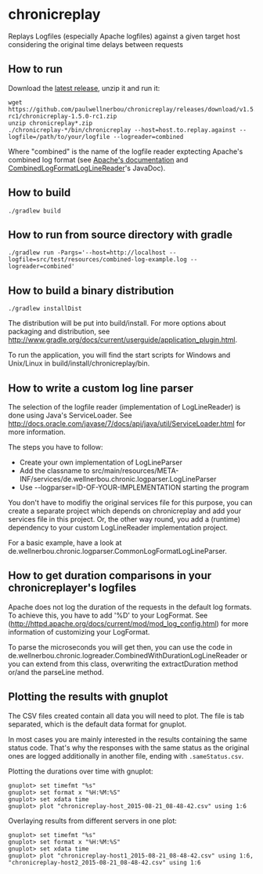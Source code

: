 chronicreplay
=============

Replays Logfiles (especially Apache logfiles) against a given target host considering the original time delays between requests

How to run
------------

Download the [latest release](https://github.com/paulwellnerbou/chronicreplay/releases/latest), unzip it and run it:

```
wget https://github.com/paulwellnerbou/chronicreplay/releases/download/v1.5.0-rc1/chronicreplay-1.5.0-rc1.zip
unzip chronicreplay*.zip
./chronicreplay-*/bin/chronicreplay --host=host.to.replay.against --logfile=/path/to/your/logfile --logreader=combined
```

Where "combined" is the name of the logfile reader exptecting Apache's combined log format
(see [Apache's documentation](http://httpd.apache.org/docs/current/mod/mod_log_config.html) and
[CombinedLogFormatLogLineReader](src/main/java/de/wellnerbou/chronic/logreader/CombinedLogFormatLogLineReader.java)'s JavaDoc).

How to build
------------

	./gradlew build

How to run from source directory with gradle
---------------------------------------------

	./gradlew run -Pargs='--host=http://localhost --logfile=src/test/resources/combined-log-example.log --logreader=combined'

How to build a binary distribution
----------------------------------

	./gradlew installDist
	
The distribution will be put into build/install. For more options about packaging and distribution, see
http://www.gradle.org/docs/current/userguide/application_plugin.html.

To run the application, you will find the start scripts for Windows and Unix/Linux in build/install/chronicreplay/bin.

How to write a custom log line parser
------------------------------------

The selection of the logfile reader (implementation of LogLineReader) is done using Java's ServiceLoader.
See http://docs.oracle.com/javase/7/docs/api/java/util/ServiceLoader.html for more information.

The steps you have to follow:

* Create your own implementation of LogLineParser
* Add the classname to src/main/resources/META-INF/services/de.wellnerbou.chronic.logparser.LogLineParser
* Use --logparser=ID-OF-YOUR-IMPLEMENTATION starting the program

You don't have to modifiy the original services file for this purpose, you can create a separate project which depends on chronicreplay and
add your services file in this project. Or, the other way round, you add a (runtime) dependency to your custom LogLineReader implementation project.
 
For a basic example, have a look at de.wellnerbou.chronic.logparser.CommonLogFormatLogLineParser.

How to get duration comparisons in your chronicreplayer's logfiles
------------------------------------------------------------------

Apache does not log the duration of the requests in the default log formats. To achieve this, you have to add '%D' to your LogFormat.
See (http://httpd.apache.org/docs/current/mod/mod_log_config.html) for more information of customizing your LogFormat.

To parse the microseconds you will get then, you can use the code in de.wellnerbou.chronic.logreader.CombinedWithDurationLogLineReader or you
can extend from this class, overwriting the extractDuration method or/and the parseLine method.

Plotting the results with gnuplot
---------------------------------

The CSV files created contain all data you will need to plot. The file is tab separated, which is the default data format for gnuplot.

In most cases you are mainly interested in the results containing the same status code. That's why the responses with the same status as
the original ones are logged additionally in another file, ending with <code>.sameStatus.csv</code>.

Plotting the durations over time with gnuplot:

```
gnuplot> set timefmt "%s"
gnuplot> set format x "%H:%M:%S"
gnuplot> set xdata time
gnuplot> plot "chronicreplay-host_2015-08-21_08-48-42.csv" using 1:6
```

Overlaying results from different servers in one plot:

```
gnuplot> set timefmt "%s"
gnuplot> set format x "%H:%M:%S"
gnuplot> set xdata time
gnuplot> plot "chronicreplay-host1_2015-08-21_08-48-42.csv" using 1:6, "chronicreplay-host2_2015-08-21_08-48-42.csv" using 1:6
```
